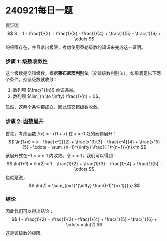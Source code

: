 # 240921每日一题

要证明
$$
S = 1 - \frac{1}{2} + \frac{1}{3} - \frac{1}{4} + \frac{1}{5} - \frac{1}{6} + \cdots
$$
的极限存在，并且求出极限，考虑使用泰勒级数的知识来完成这一证明。

### 步骤 1: 级数收敛性

这个级数是交错级数。根据**莱布尼茨判别法**（交错级数判别法），如果满足以下两个条件，交错级数就收敛：

1. 数列项 $\frac{1}{n}$ 单调递减。
2. 数列项 $\lim_{n \to \infty} \frac{1}{n} = 0$。

显然，这两个条件都成立，因此该交错级数收敛。

### 步骤 2: 函数展开

首先，考虑函数 $f(x) = \ln(1+x)$ 在 $x=0$ 处的泰勒展开：
$$
\ln(1+x) = x - \frac{x^2}{2} + \frac{x^3}{3} - \frac{x^4}{4} + \frac{x^5}{5} - \cdots = \sum_{n=1}^{\infty} \frac{(-1)^{n+1}}{n}x^n
$$
该展开式在$-1 < x \leq 1$ 内收敛。令 $x = 1$，我们可以得到：
$$
\ln(1+1) = \ln(2) = 1 - \frac{1}{2} + \frac{1}{3} - \frac{1}{4} + \frac{1}{5} - \cdots
$$
也就是说，
$$
\ln(2) = \sum_{n=1}^{\infty} \frac{(-1)^{n+1}}{n}
$$

### 结论

因此我们可以得出结论：
$$
1 - \frac{1}{2} + \frac{1}{3} - \frac{1}{4} + \frac{1}{5} - \frac{1}{6} + \cdots = \ln(2)
$$
这是该级数的极限。